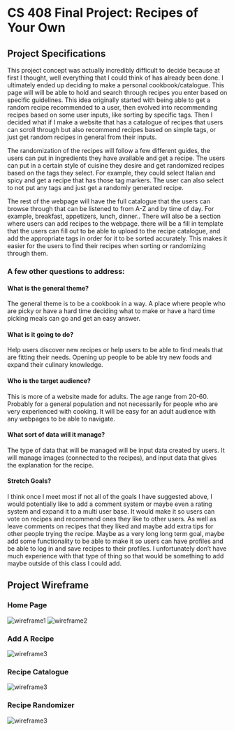 # CS 408 Final Project: Recipes of Your Own

## Project Specifications

This project concept was actually incredibly difficult to decide because at first I thought, well everything that I could think of has already been done. I ultimately ended up deciding to make a personal cookbook/catalogue. This page will  will be able to hold and search through recipes you enter based on specific guidelines. This idea originally started with being able to get a random recipe recommended to a user, then evolved into recommending recipes based on some user inputs, like sorting by specific tags. Then I decided what if I make a website that has a catalogue of recipes that users can scroll through but also recommend recipes based on simple tags, or just get random recipes in general from their inputs.

The randomization of the recipes will follow a few different guides, the users can put in ingredients they have available and get a recipe. The users can put in a certain style of cuisine they desire and get randomized recipes based on the tags they select. For example, they could select Italian and spicy and get a recipe that has those tag markers. The user can also select to not put any tags and just get a randomly generated recipe. 

The rest of the webpage will have the full catalogue that the users can browse through that can be listened to from A-Z and by time of day. For example, breakfast, appetizers, lunch, dinner.. There will also be a section where users can add recipes to the webpage. there will be a fill in template that the users can fill out to be able to upload to the recipe catalogue, and add the appropriate tags in order for it to be sorted accurately. This makes it easier for the users to find their recipes when sorting or randomizing through them.
 
### A few other questions to address: 

#### What is the general theme? 
The general theme is to be a cookbook in a way. A place where people who are picky or have a hard time deciding what to make or have a hard time picking meals can go and get an easy answer.

#### What is it going to do? 
Help users discover new recipes or help users to be able to find meals that are fitting their needs. Opening up people to be able try new foods and expand their culinary knowledge.

#### Who is the target audience?
This is more of a website made for adults. The age range from 20-60. Probably for a general population and not necessarily for people who are very experienced with cooking. It will be easy for an adult audience with any webpages to be able to navigate.

#### What sort of data will it manage? 
The type of data that will be managed will be input data created by users. It will manage images (connected to the recipes), and input data that gives the explanation for the recipe. 

#### Stretch Goals?
I think once I meet most if not all of the goals I have suggested above, I would potentially like to add a comment system or maybe even a rating system and expand it to a multi user base. It would make it so users can vote on recipes and recommend ones they like to other users. As well as leave comments on recipes that they liked and maybe add extra tips for other people trying the recipe. Maybe as a very long long term goal, maybe add some functionality to be able to make it so users can have profiles and be able to log in and save recipes to their profiles. I unfortunately don’t have much experience with that type of thing so that would be something to add maybe outside of this class I could add.

## Project Wireframe

### Home Page
![wireframe1](framework.PNG)
![wireframe2](framework_2.PNG)

### Add A Recipe 
![wireframe3](add_a_recipe.PNG)

### Recipe Catalogue
![wireframe3](catalogue.PNG)

### Recipe Randomizer
![wireframe3](randomizer.PNG)
